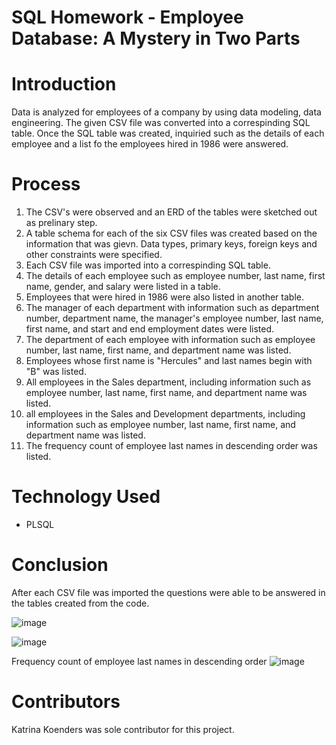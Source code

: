 # SQL Homework - Employee Database: A Mystery in Two Parts   

# Introduction
Data is analyzed for employees of a company by using data modeling, data engineering. The given CSV file was converted into a correspinding SQL table. Once the SQL table was created, inquiried such as the details of each employee and a list fo the employees hired in 1986 were answered.

# Process
1. The CSV's were observed and an ERD of the tables were sketched out as prelinary step. 
2. A table schema for each of the six CSV files was created based on the information that was gievn. Data types, primary keys, foreign keys and other constraints were specified. 
3. Each CSV file was imported into a correspinding SQL table. 
4. The details of each employee such as employee number, last name, first name, gender, and salary were listed in a table. 
5. Employees that were hired in 1986 were also listed in another table. 
6. The manager of each department with information such as department number, department name, the manager's employee number, last name, first name, and start and end employment dates were listed. 
7. The department of each employee with information such as employee number, last name, first name, and department name was listed. 
8. Employees whose first name is "Hercules" and last names begin with "B" was listed. 
9. All employees in the Sales department, including information such as employee number, last name, first name, and department name was listed. 
10. all employees in the Sales and Development departments, including information such as employee number, last name, first name, and department name was listed. 
11. The frequency count of employee last names in descending order was listed.  

# Technology Used
* PLSQL

# Conclusion
After each CSV file was imported the questions were able to be answered in the tables created from the code. 

![image](https://user-images.githubusercontent.com/57878641/87366240-d676ac80-c53d-11ea-9f98-c916cdd0efc7.png)


![image](https://user-images.githubusercontent.com/57878641/87366418-3c633400-c53e-11ea-8d88-5e75a8f85d4d.png)

Frequency count of employee last names in descending order
![image](https://user-images.githubusercontent.com/57878641/87366548-9237dc00-c53e-11ea-87c9-7ffff9a40523.png)


# Contributors
Katrina Koenders was sole contributor for this project. 
